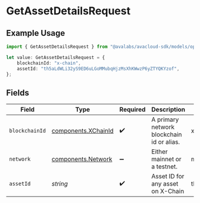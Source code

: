 # GetAssetDetailsRequest

## Example Usage

```typescript
import { GetAssetDetailsRequest } from "@avalabs/avacloud-sdk/models/operations";

let value: GetAssetDetailsRequest = {
    blockchainId: "x-chain",
    assetId: "th5aLdWLi32yS9ED6uLGoMMubqHjzMsXhKWwzP6yZTYQKYzof",
};
```

## Fields

| Field                                                      | Type                                                       | Required                                                   | Description                                                | Example                                                    |
| ---------------------------------------------------------- | ---------------------------------------------------------- | ---------------------------------------------------------- | ---------------------------------------------------------- | ---------------------------------------------------------- |
| `blockchainId`                                             | [components.XChainId](../../models/components/xchainid.md) | :heavy_check_mark:                                         | A primary network blockchain id or alias.                  | x-chain                                                    |
| `network`                                                  | [components.Network](../../models/components/network.md)   | :heavy_minus_sign:                                         | Either mainnet or a testnet.                               | mainnet                                                    |
| `assetId`                                                  | *string*                                                   | :heavy_check_mark:                                         | Asset ID for any asset on X-Chain                          | th5aLdWLi32yS9ED6uLGoMMubqHjzMsXhKWwzP6yZTYQKYzof          |